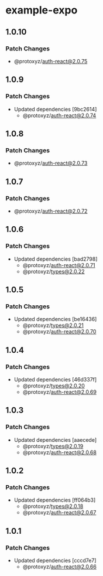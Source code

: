 # example-expo

## 1.0.10

### Patch Changes

- @protoxyz/auth-react@2.0.75

## 1.0.9

### Patch Changes

- Updated dependencies [9bc2614]
  - @protoxyz/auth-react@2.0.74

## 1.0.8

### Patch Changes

- @protoxyz/auth-react@2.0.73

## 1.0.7

### Patch Changes

- @protoxyz/auth-react@2.0.72

## 1.0.6

### Patch Changes

- Updated dependencies [bad2798]
  - @protoxyz/auth-react@2.0.71
  - @protoxyz/types@2.0.22

## 1.0.5

### Patch Changes

- Updated dependencies [be16436]
  - @protoxyz/types@2.0.21
  - @protoxyz/auth-react@2.0.70

## 1.0.4

### Patch Changes

- Updated dependencies [46d337f]
  - @protoxyz/types@2.0.20
  - @protoxyz/auth-react@2.0.69

## 1.0.3

### Patch Changes

- Updated dependencies [aaecede]
  - @protoxyz/types@2.0.19
  - @protoxyz/auth-react@2.0.68

## 1.0.2

### Patch Changes

- Updated dependencies [ff064b3]
  - @protoxyz/types@2.0.18
  - @protoxyz/auth-react@2.0.67

## 1.0.1

### Patch Changes

- Updated dependencies [cccd7e7]
  - @protoxyz/auth-react@2.0.66
